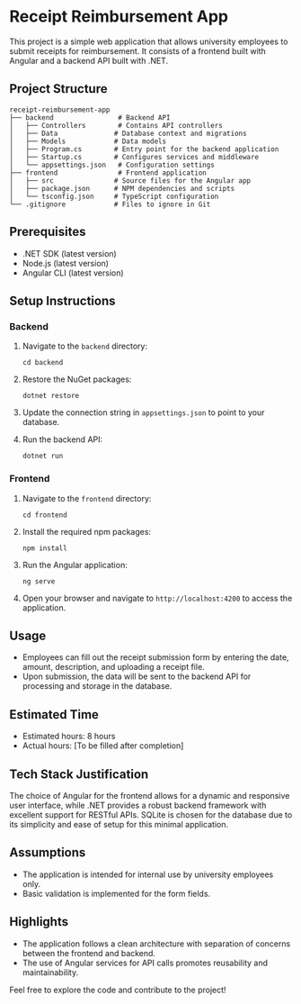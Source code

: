 # Receipt Reimbursement App

This project is a simple web application that allows university employees to submit receipts for reimbursement. It consists of a frontend built with Angular and a backend API built with .NET.

## Project Structure

```
receipt-reimbursement-app
├── backend                # Backend API
│   ├── Controllers        # Contains API controllers
│   ├── Data              # Database context and migrations
│   ├── Models            # Data models
│   ├── Program.cs        # Entry point for the backend application
│   ├── Startup.cs        # Configures services and middleware
│   └── appsettings.json   # Configuration settings
├── frontend               # Frontend application
│   ├── src               # Source files for the Angular app
│   ├── package.json      # NPM dependencies and scripts
│   └── tsconfig.json     # TypeScript configuration
└── .gitignore            # Files to ignore in Git
```

## Prerequisites

- .NET SDK (latest version)
- Node.js (latest version)
- Angular CLI (latest version)

## Setup Instructions

### Backend

1. Navigate to the `backend` directory:
   ```
   cd backend
   ```

2. Restore the NuGet packages:
   ```
   dotnet restore
   ```

3. Update the connection string in `appsettings.json` to point to your database.

4. Run the backend API:
   ```
   dotnet run
   ```

### Frontend

1. Navigate to the `frontend` directory:
   ```
   cd frontend
   ```

2. Install the required npm packages:
   ```
   npm install
   ```

3. Run the Angular application:
   ```
   ng serve
   ```

4. Open your browser and navigate to `http://localhost:4200` to access the application.

## Usage

- Employees can fill out the receipt submission form by entering the date, amount, description, and uploading a receipt file.
- Upon submission, the data will be sent to the backend API for processing and storage in the database.

## Estimated Time

- Estimated hours: 8 hours
- Actual hours: [To be filled after completion]

## Tech Stack Justification

The choice of Angular for the frontend allows for a dynamic and responsive user interface, while .NET provides a robust backend framework with excellent support for RESTful APIs. SQLite is chosen for the database due to its simplicity and ease of setup for this minimal application.

## Assumptions

- The application is intended for internal use by university employees only.
- Basic validation is implemented for the form fields.

## Highlights

- The application follows a clean architecture with separation of concerns between the frontend and backend.
- The use of Angular services for API calls promotes reusability and maintainability.

Feel free to explore the code and contribute to the project!